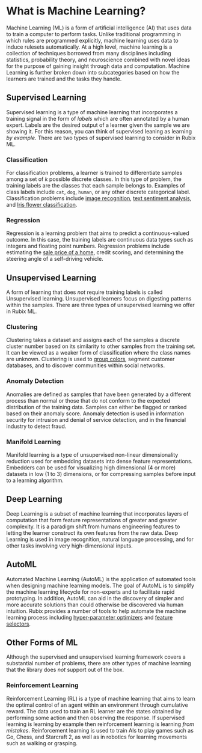 # What is Machine Learning?
Machine Learning (ML) is a form of artificial intelligence (AI) that uses data to train a computer to perform tasks. Unlike traditional programming in which rules are programmed explicitly, machine learning uses data to induce rulesets automatically. At a high level, machine learning is a collection of techniques borrowed from many disciplines including statistics, probability theory, and neuroscience combined with novel ideas for the purpose of gaining insight through data and computation. Machine Learning is further broken down into subcategories based on how the learners are trained and the tasks they handle.

## Supervised Learning
Supervised learning is a type of machine learning that incorporates a training signal in the form of *labels* which are often annotated by a human expert. Labels are the desired output of a learner given the sample we are showing it. For this reason, you can think of supervised leaning as learning *by example*. There are two types of supervised learning to consider in Rubix ML.

### Classification
For classification problems, a learner is trained to differentiate samples among a set of *k* possible discrete classes. In this type of problem, the training labels are the classes that each sample belongs to. Examples of class labels include `cat`, `dog`, `human`, or any other discrete categorical label. Classification problems include [image recognition](https://github.com/RubixML/CIFAR-10), [text sentiment analysis](https://github.com/RubixML/Sentiment), and [Iris flower classification](https://github.com/RubixML/Iris).

### Regression
Regression is a learning problem that aims to predict a continuous-valued outcome. In this case, the training labels are continuous data types such as integers and floating point numbers. Regression problems include estimating the [sale price of a home](https://github.com/RubixML/Housing), credit scoring, and determining the steering angle of a self-driving vehicle.

## Unsupervised Learning
A form of learning that does *not* require training labels is called Unsupervised learning. Unsupervised learners focus on digesting patterns within the samples. There are three types of unsupervised learning we offer in Rubix ML.

### Clustering
Clustering takes a dataset and assigns each of the samples a discrete cluster number based on its similarity to other samples from the training set. It can be viewed as a weaker form of classification where the class names are unknown. Clustering is used to [group colors](https://github.com/RubixML/Colors), segment customer databases, and to discover communities within social networks.

### Anomaly Detection
Anomalies are defined as samples that have been generated by a different process than normal or those that do not conform to the expected distribution of the training data. Samples can either be flagged or ranked based on their anomaly score. Anomaly detection is used in information security for intrusion and denial of service detection, and in the financial industry to detect fraud.

### Manifold Learning
Manifold learning is a type of unsupervised non-linear dimensionality reduction used for embedding datasets into dense feature representations. Embedders can be used for visualizing high dimensional (4 or more) datasets in low (1 to 3) dimensions, or for compressing samples before input to a learning algorithm.

## Deep Learning
Deep Learning is a subset of machine learning that incorporates layers of computation that form feature representations of greater and greater complexity. It is a paradigm shift from humans engineering features to letting the learner construct its own features from the raw data. Deep Learning is used in image recognition, natural language processing, and for other tasks involving very high-dimensional inputs.

## AutoML
Automated Machine Learning (AutoML) is the application of automated tools when designing machine learning models. The goal of AutoML is to simplify the machine learning lifecycle for non-experts and to facilitate rapid prototyping. In addition, AutoML can aid in the discovery of simpler and more accurate solutions than could otherwise be discovered via human intuition. Rubix provides a number of tools to help automate the machine learning process including [hyper-parameter optimizers](hyper-parameter-tuning.md#hyper-parameter-optimization) and [feature selectors](preprocessing.md#feature-selection).

## Other Forms of ML
Although the supervised and unsupervised learning framework covers a substantial number of problems, there are other types of machine learning that the library does *not* support out of the box.

### Reinforcement Learning
Reinforcement Learning (RL) is a type of machine learning that aims to learn the optimal control of an agent within an environment through cumulative reward. The data used to train an RL learner are the states obtained by performing some action and then observing the response. If supervised learning is learning by example then reinforcement learning is learning *from mistakes*. Reinforcement learning is used to train AIs to play games such as Go, Chess, and Starcraft 2, as well as in robotics for learning movements such as walking or grasping.